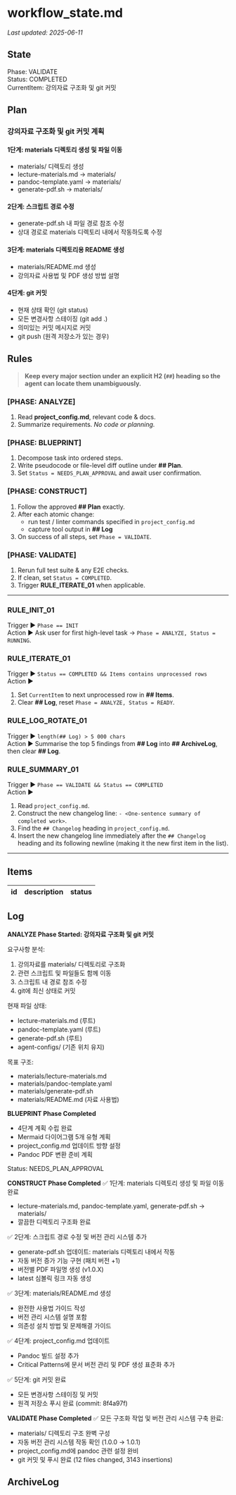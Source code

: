 # workflow_state.md
_Last updated: 2025-06-11_

## State
Phase: VALIDATE  
Status: COMPLETED  
CurrentItem: 강의자료 구조화 및 git 커밋

## Plan
### 강의자료 구조화 및 git 커밋 계획

#### 1단계: materials 디렉토리 생성 및 파일 이동
- materials/ 디렉토리 생성
- lecture-materials.md → materials/
- pandoc-template.yaml → materials/
- generate-pdf.sh → materials/

#### 2단계: 스크립트 경로 수정
- generate-pdf.sh 내 파일 경로 참조 수정
- 상대 경로로 materials 디렉토리 내에서 작동하도록 수정

#### 3단계: materials 디렉토리용 README 생성
- materials/README.md 생성
- 강의자료 사용법 및 PDF 생성 방법 설명

#### 4단계: git 커밋
- 현재 상태 확인 (git status)
- 모든 변경사항 스테이징 (git add .)
- 의미있는 커밋 메시지로 커밋
- git push (원격 저장소가 있는 경우)

## Rules
> **Keep every major section under an explicit H2 (`##`) heading so the agent can locate them unambiguously.**

### [PHASE: ANALYZE]
1. Read **project_config.md**, relevant code & docs.  
2. Summarize requirements. *No code or planning.*

### [PHASE: BLUEPRINT]
1. Decompose task into ordered steps.  
2. Write pseudocode or file-level diff outline under **## Plan**.  
3. Set `Status = NEEDS_PLAN_APPROVAL` and await user confirmation.

### [PHASE: CONSTRUCT]
1. Follow the approved **## Plan** exactly.  
2. After each atomic change:  
   - run test / linter commands specified in `project_config.md`  
   - capture tool output in **## Log**  
3. On success of all steps, set `Phase = VALIDATE`.

### [PHASE: VALIDATE]
1. Rerun full test suite & any E2E checks.  
2. If clean, set `Status = COMPLETED`.  
3. Trigger **RULE_ITERATE_01** when applicable.

---

### RULE_INIT_01
Trigger ▶ `Phase == INIT`  
Action ▶ Ask user for first high-level task → `Phase = ANALYZE, Status = RUNNING`.

### RULE_ITERATE_01
Trigger ▶ `Status == COMPLETED && Items contains unprocessed rows`  
Action ▶  
1. Set `CurrentItem` to next unprocessed row in **## Items**.  
2. Clear **## Log**, reset `Phase = ANALYZE, Status = READY`.

### RULE_LOG_ROTATE_01
Trigger ▶ `length(## Log) > 5 000 chars`  
Action ▶ Summarise the top 5 findings from **## Log** into **## ArchiveLog**, then clear **## Log**.

### RULE_SUMMARY_01
Trigger ▶ `Phase == VALIDATE && Status == COMPLETED`  
Action ▶ 
1. Read `project_config.md`.
2. Construct the new changelog line: `- <One-sentence summary of completed work>`.
3. Find the `## Changelog` heading in `project_config.md`.
4. Insert the new changelog line immediately after the `## Changelog` heading and its following newline (making it the new first item in the list).

---

## Items
| id | description | status |
|----|-------------|--------|

## Log
**ANALYZE Phase Started: 강의자료 구조화 및 git 커밋**

요구사항 분석:
1. 강의자료를 materials/ 디렉토리로 구조화
2. 관련 스크립트 및 파일들도 함께 이동
3. 스크립트 내 경로 참조 수정
4. git에 최신 상태로 커밋

현재 파일 상태:
- lecture-materials.md (루트)
- pandoc-template.yaml (루트)  
- generate-pdf.sh (루트)
- agent-configs/ (기존 위치 유지)

목표 구조:
- materials/lecture-materials.md
- materials/pandoc-template.yaml
- materials/generate-pdf.sh
- materials/README.md (자료 사용법)

**BLUEPRINT Phase Completed**
- 4단계 계획 수립 완료
- Mermaid 다이어그램 5개 유형 계획
- project_config.md 업데이트 방향 설정
- Pandoc PDF 변환 준비 계획

Status: NEEDS_PLAN_APPROVAL

**CONSTRUCT Phase Completed**
✅ 1단계: materials 디렉토리 생성 및 파일 이동 완료
- lecture-materials.md, pandoc-template.yaml, generate-pdf.sh → materials/
- 깔끔한 디렉토리 구조화 완료

✅ 2단계: 스크립트 경로 수정 및 버전 관리 시스템 추가
- generate-pdf.sh 업데이트: materials 디렉토리 내에서 작동
- 자동 버전 증가 기능 구현 (패치 버전 +1)
- 버전별 PDF 파일명 생성 (v1.0.X)
- latest 심볼릭 링크 자동 생성

✅ 3단계: materials/README.md 생성
- 완전한 사용법 가이드 작성
- 버전 관리 시스템 설명 포함
- 의존성 설치 방법 및 문제해결 가이드

✅ 4단계: project_config.md 업데이트
- Pandoc 빌드 설정 추가
- Critical Patterns에 문서 버전 관리 및 PDF 생성 표준화 추가

✅ 5단계: git 커밋 완료
- 모든 변경사항 스테이징 및 커밋
- 원격 저장소 푸시 완료 (commit: 8f4a97f)

**VALIDATE Phase Completed**
✅ 모든 구조화 작업 및 버전 관리 시스템 구축 완료:
- materials/ 디렉토리 구조 완벽 구성
- 자동 버전 관리 시스템 작동 확인 (1.0.0 → 1.0.1)
- project_config.md에 pandoc 관련 설정 완비
- git 커밋 및 푸시 완료 (12 files changed, 3143 insertions)

## ArchiveLog
<!-- RULE_LOG_ROTATE_01 stores condensed summaries here -->
